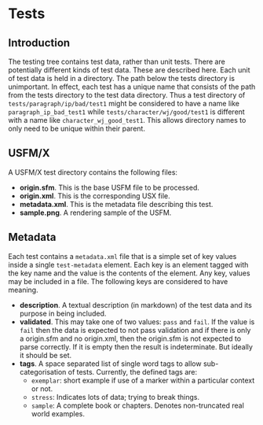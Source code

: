 # Tests

## Introduction

The testing tree contains test data, rather than unit tests. There are
potentially different kinds of test data. These are described here. Each unit of
test data is held in a directory. The path below the tests directory is
unimportant. In effect, each test has a unique name that consists of the path
from the tests directory to the test data directory. Thus a test directory of
`tests/paragraph/ip/bad/test1` might be considered to have a name like
`paragraph_ip_bad_test1` while `tests/character/wj/good/test1` is different with
a name like `character_wj_good_test1`. This allows directory names to only need
to be unique within their parent.

## USFM/X

A USFM/X test directory contains the following files:

- **origin.sfm**. This is the base USFM file to be processed.
- **origin.xml**. This is the corresponding USX file.
- **metadata.xml**. This is the metadata file describing this test.
- **sample.png**. A rendering sample of the USFM.

## Metadata

Each test contains a `metadata.xml` file that is a simple set of key values
inside a single `test-metadata` element. Each key is an element tagged with the
key name and the value is the contents of the element. Any key, values may be
included in a file. The following keys are considered to have meaning.

- **description**. A textual description (in markdown) of the test data and its
  purpose in being included.
- **validated**. This may take one of two values: `pass` and `fail`. If the value
  is `fail` then the data is expected to not pass validation and if there is only a
  origin.sfm and no origin.xml, then the origin.sfm is not expected to parse
  correctly. If it is empty then the result is indeterminate. But ideally it should be set.
 - **tags**. A space separated list of single word tags to allow sub-categorisation of tests.
   Currently, the defined tags are:
   - `exemplar`: short example if use of a marker within a particular context or not.
   - `stress`: Indicates lots of data; trying to break things.
   - `sample`: A complete book or chapters. Denotes non-truncated real world examples.
